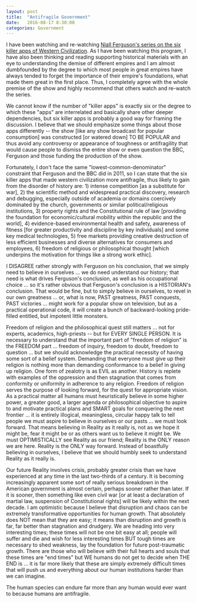 ```yaml
---
layout: post
title:  "Antifragile Government"
date:   2016-08-17 8:30:00
categories: Government
---
```

I have been watching and re-watching [Niall Ferguson's series on the six killer apps of Western Civilization](https://en.wikipedia.org/wiki/Civilization:_Is_the_West_History%3F). As I have been watching this program, I have also been thinking and reading supporting historical materials with an eye to understanding the demise of different empires and I am almost dumbfounded by the degree to which most people in great empires have always tended to forget the importance of their empire's foundations, what made them great in the first place.  Thus, I completely agree with the whole premise of the show and highly recommend that others watch and re-watch the series.  

We cannot know if the number of "killer apps" is exactly six or the degree to which these "apps" are interrelated and basically share other deeper dependencies, but six killer apps is probably a good way for framing the discussion.  I believe that we should emphasize some things about those apps differently -- the show [like any show broadcast for popular consumption] was constructed [or watered down] TO BE POPULAR and thus avoid any controversy or appearance of toughness or antifragility that would cause people to dismiss the entire show or even question the BBC, Ferguson and those funding the production of the show.  

Fortunately, I don't face the same "lowest-common-denominator" constraint that Ferguson and the BBC did in 2011, so I can state that the six killer apps that made western civilization more antifragile, thus likely to gain from the disorder of history are: 1) intense competition [as a substitute for war], 2) the scientific method and widespread practical discovery, research and debugging, especially outside of academia or domains coercively dominated by the church, governments or similar political/religious institutions, 3) property rights and the Constitutional rule of law [providing the foundation for economic/cultural mobility within the republic and the world], 4) evidence-based environmental health and safety, awareness of fitness [for greater productivity and discipline by key individuals] and some key medical technologies, 5) free markets providing creative destruction of less efficient businesses and diverse alternatives for consumers and employees, 6) freedom of religious or philosophical thought [which underpins the motivation for things like a strong work ethic].  

I DISAGREE rather strongly with Ferguson on his conclusion, that we simply need to believe in ourselves ... we do need understand our history; that need is what drives Ferguson's conclusion, as well as his occupational choice ... so it's rather obvious that Ferguson's conclusion is a HISTORIAN's conclusion.  That would be fine, but to simply believe in ourselves, to revel in our own greatness ... or, what is now, PAST greatness, PAST conquests, PAST victories ... might work for a popular show on television, but as a practical operational code, it will create a bunch of backward-looking pride-filled entitled, but impotent little monsters.  

Freedom of religion and the philosophical quest still matters ... not for experts, academics, high-priests -- but for EVERY SINGLE PERSON. It is necessary to understand that the important part of "freedom of religion" is the FREEDOM part ... freedom of inquiry, freedom to doubt, freedom to question ... but we should acknowledge the practical necessity of having some sort of a belief system. Demanding that everyone must give up their religion is nothing more than demanding conformance to a belief in giving up religion.  One form of zealotry is as EVIL as another. History is replete with examples of the oppression and then stagnation that comes from conformity or uniformity in adherence to any religion.  Freedom of religion serves the purpose of looking forward, for the quest for appropriate vision. As a practical matter all humans must heuristically believe in some higher power, a greater good, a larger agenda or philosophical objective to aspire to and motivate practical plans and SMART goals for conquering the next frontier ... it is entirely illogical, meaningless, circular happy talk to tell people we must aspire to believe in ourselves or our pasts ... we must look forward.  That means believing in Reality as it really is, not as we hope it might be, fear it might be or as others want us to believe it might be.  We must OPTIMISTICALLY see Reality as our friend; Reality is the ONLY reason we are here. Reality is the ONLY way forward. Instead of boastfully believing in ourselves, I believe that we should humbly seek to understand Reality as it really is.  

Our future Reality involves crisis, probably greater crisis than we have experienced at any time in the last two-thirds of a century. It is becoming increasingly apparent some sort of really serious breakdown in the American government is almost certain, perhaps sooner rather than later.  If it is sooner, then something like even civil war [or at least a declaration of martial law, suspension of Constitutional rights] will be likely within the next decade. I am optimistic because I believe that disruption and chaos can be extremely transformative opportunities for human growth. That absolutely does NOT mean that they are easy; it means than disruption and growth is far, far better than stagnation and drudgery. We are heading into very interesting times; these times will not be one bit easy at all; people will suffer and die and wish for less interesting times BUT tough times are necessary to shed weakness, lay the foundation for future post-traumatic growth. There are those who will believe with their full hearts and souls that these times are "end times" but WE humans do not get to decide when THE END is ... it is far more likely that these are simply extremely difficult times that will push us and everything about our human institutions harder than we can imagine.

The human species can endure far more than any human would ever want to because humans are antifragile.  
